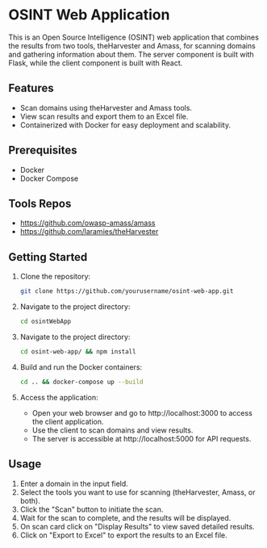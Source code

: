 # OSINT Web Application

This is an Open Source Intelligence (OSINT) web application that combines the results from two tools, theHarvester and Amass, for scanning domains and gathering information about them. The server component is built with Flask, while the client component is built with React.

## Features

- Scan domains using theHarvester and Amass tools.
- View scan results and export them to an Excel file.
- Containerized with Docker for easy deployment and scalability.

## Prerequisites

- Docker
- Docker Compose

## Tools Repos

- https://github.com/owasp-amass/amass
- https://github.com/laramies/theHarvester

## Getting Started

1. Clone the repository:

   ```bash
   git clone https://github.com/yourusername/osint-web-app.git
   ```

2. Navigate to the project directory:

   ```bash
   cd osintWebApp
   ```
3. Navigate to the project directory:

   ```bash
   cd osint-web-app/ && npm install
   ```
4. Build and run the Docker containers:

   ```bash
   cd .. && docker-compose up --build
   ```

5. Access the application:

   - Open your web browser and go to http://localhost:3000 to access the client application.
   - Use the client to scan domains and view results.
   - The server is accessible at http://localhost:5000 for API requests.

## Usage

1. Enter a domain in the input field.
2. Select the tools you want to use for scanning (theHarvester, Amass, or both).
3. Click the "Scan" button to initiate the scan.
4. Wait for the scan to complete, and the results will be displayed.
5. On scan card click on "Display Results" to view saved detailed results.
6. Click on "Export to Excel" to export the results to an Excel file.

